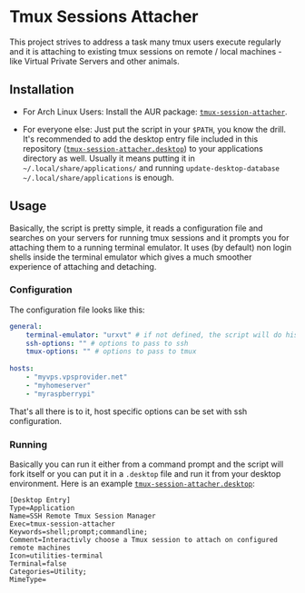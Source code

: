 # Tmux Sessions Attacher

This project strives to address a task many tmux users execute regularly and it is attaching to existing tmux sessions on remote / local machines - like Virtual Private Servers and other animals.

## Installation

- For Arch Linux Users: Install the AUR package: [`tmux-session-attacher`](https://aur.archlinux.org/packages/tmux-session-attacher).

- For everyone else: Just put the script in your `$PATH`, you know the drill. It's recommended to add the desktop entry file included in this repository ([`tmux-session-attacher.desktop`](tmux-session-attacher.desktop)) to your applications directory as well. Usually it means putting it in `~/.local/share/applications/` and running `update-desktop-database ~/.local/share/applications` is enough.

## Usage

Basically, the script is pretty simple, it reads a configuration file and searches on your servers for running tmux sessions and it prompts you for attaching them to a running terminal emulator. It uses (by default) non login shells inside the terminal emulator which gives a much smoother experience of attaching and detaching.

### Configuration

The configuration file looks like this:

```yml
general:
    terminal-emulator: "urxvt" # if not defined, the script will do his job inside the current tty. Configuration can be overridden with `-T|--terminal-emulator no` or `-t|--terminal-emulator string`
    ssh-options: "" # options to pass to ssh
    tmux-options: "" # options to pass to tmux
    
hosts:
    - "myvps.vpsprovider.net"
    - "myhomeserver"
    - "myraspberrypi"
```

That's all there is to it, host specific options can be set with ssh configuration.

### Running

Basically you can run it either from a command prompt and the script will fork itself or you can put it in a `.desktop` file and run it from your desktop environment. Here is an example [`tmux-session-attacher.desktop`](tmux-session-attacher.desktop):

```desktop
[Desktop Entry]
Type=Application
Name=SSH Remote Tmux Session Manager
Exec=tmux-session-attacher
Keywords=shell;prompt;commandline;
Comment=Interactivly choose a Tmux session to attach on configured remote machines
Icon=utilities-terminal
Terminal=false
Categories=Utility;
MimeType=
```

